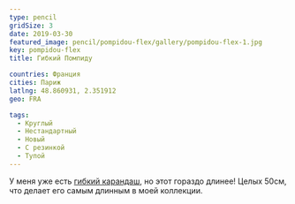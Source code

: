 ```yaml
---
type: pencil
gridSize: 3
date: 2019-03-30
featured_image: pencil/pompidou-flex/gallery/pompidou-flex-1.jpg
key: pompidou-flex
title: Гибкий Помпиду

countries: Франция
cities: Париж
latlng: 48.860931, 2.351912
geo: FRA

tags:
  - Круглый
  - Нестандартный
  - Новый
  - С резинкой
  - Тупой
---
```


У меня уже есть [гибкий карандаш](?display=chinaflex), но этот гораздо длинее! Целых 50см, что делает его самым длинным в моей коллекции.
